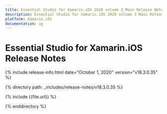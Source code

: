 ```yaml
---
title: Essential Studio for Xamarin.iOS 2020 volume 3 Main Release Notes  
description: Essential Studio for Xamarin.iOS 2020 volume 3 Main Release Notes  
platform: Xamarin.iOS
documentation: ug
---
```


# Essential Studio for Xamarin.iOS  Release Notes  

{% include release-info.html date="October 1, 2020"  version="v18.3.0.35" %} 


{% directory path: _includes/release-notes/v18.3.0.35 %}

{% include {{file.url}} %}

{% enddirectory %}